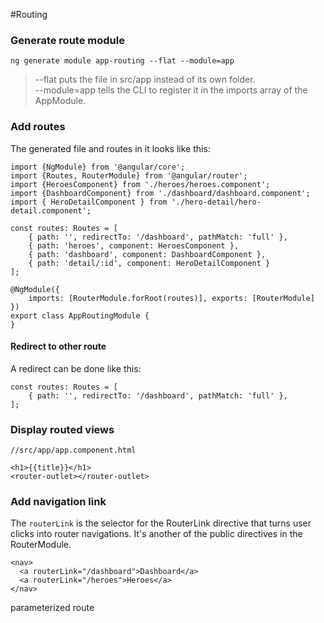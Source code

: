 #Routing 

### Generate route module

```
ng generate module app-routing --flat --module=app
```

> --flat puts the file in src/app instead of its own folder.  
> --module=app tells the CLI to register it in the imports array of the AppModule.

### Add routes

The generated file and routes in it looks like this:
```
import {NgModule} from '@angular/core';
import {Routes, RouterModule} from '@angular/router';
import {HeroesComponent} from './heroes/heroes.component';
import {DashboardComponent} from './dashboard/dashboard.component';
import { HeroDetailComponent } from './hero-detail/hero-detail.component';

const routes: Routes = [
    { path: '', redirectTo: '/dashboard', pathMatch: 'full' },
    { path: 'heroes', component: HeroesComponent },
    { path: 'dashboard', component: DashboardComponent },
    { path: 'detail/:id', component: HeroDetailComponent }
];

@NgModule({
    imports: [RouterModule.forRoot(routes)], exports: [RouterModule]
})
export class AppRoutingModule {
}
```

#### Redirect to other route
A redirect can be done like this:
```
const routes: Routes = [
    { path: '', redirectTo: '/dashboard', pathMatch: 'full' },
];
```

### Display routed views
```
//src/app/app.component.html

<h1>{{title}}</h1>
<router-outlet></router-outlet>
```

### Add navigation link
The `routerLink` is the selector for the RouterLink directive that turns user clicks into router navigations. 
It's another of the public directives in the RouterModule.

```
<nav>
  <a routerLink="/dashboard">Dashboard</a>
  <a routerLink="/heroes">Heroes</a>
</nav>
```

parameterized route
